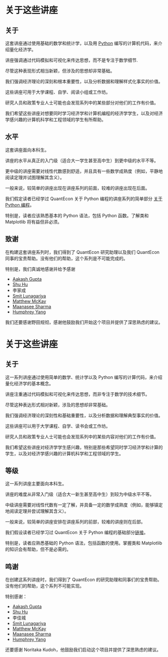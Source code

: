# 关于这些讲座


## 关于

这套讲座通过使用基础的数学和统计学，以及用 [Python](https://www.python.org/) 编写的计算机代码，来介绍量化经济学。

讲座强调通过代码模拟和可视化来传达思想，而不是专注于数学细节.

尽管这种表现形式相当新颖，但涉及的思想却非常基础。

我们强调经济理论的深刻和根本重要性，以及分析数据和理解样式化事实的价值。

这些讲座可用于大学课程、自学、阅读小组或工作坊。

研究人员和政策专业人士可能也会发现系列中的某些部分对他们的工作有价值。

我们希望这些讲座对想要同时学习经济学和计算机编程的经济学学生，以及对经济学感兴趣的计算机科学和工程领域的学生有所帮助。

## 水平

这套讲座面向本科生。

讲座的水平从真正的入门级（适合大一学生甚至高中生）到更中级的水平不等。

更中级的讲座需要对线性代数感到舒适，并且具有一些数学成熟度（例如，平静地阅读定理并试图理解其含义）。

一般来说，较简单的讲座出现在讲座系列的前面，较难的讲座出现在后面。

我们假定读者已经学过 QuantEcon 关于 Python 编程的讲座系列的简单部分 [关于 Python 编程](https://python-programming.quantecon.org/intro.html)。

特别是，读者应该熟悉基本的 Python 语法，包括 Python 函数。了解类和 Matplotlib 将有益但非必须。

## 致谢

在构建这套讲座系列时，我们得到了 QuantEcon 研究助理以及我们 QuantEcon 同事的宝贵帮助。没有他们的帮助，这个系列是不可能完成的。

特别是，我们真诚地感谢并给予感谢

- [Aakash Gupta](https://github.com/AakashGfude)
- [Shu Hu](https://github.com/shlff)
- 李家成
- [Smit Lunagariya](https://github.com/Smit-create)
- [Matthew McKay](https://github.com/mmcky)
- [Maanasee Sharma](https://github.com/maanasee)
- [Humphrey Yang](https://github.com/HumphreyYang)

我们还要感谢野田规彻，感谢他鼓励我们开始这个项目并提供了深思熟虑的建议。
# 关于这些讲座

## 关于

这一系列讲座通过使用简单的数学、统计学以及 Python 编写的计算代码，来介绍量化经济学的基本概念。

讲座注重通过代码模拟和可视化来传达思想，而非专注于数学的技术细节。

尽管这种表达形式相对新颖，涉及的思想却非常基础。

我们强调经济理论的深刻性和基础重要性，以及分析数据和理解典型事实的价值。

这些讲座可以用于大学课程、自学、读书会或工作坊。

研究人员和政策专业人士可能也会发现系列中的某些内容对他们的工作有价值。

我们希望这些讲座对经济学学生感兴趣，特别是那些希望同时学习经济学和计算的学生，以及对经济学感兴趣的计算机科学和工程领域的学生。

## 等级

这一系列讲座主要面向本科生。

讲座的难度从非常入门级（适合大一新生甚至高中生）到较为中级水平不等。

中级讲座需要对线性代数有一定了解，并具备一定的数学成熟度（例如，能够镇定地阅读定理并尝试理解其含义）。

一般来说，较简单的讲座安排在讲座系列的前部，较难的讲座则在后部。

我们假设读者已经学习过 QuantEcon 关于 Python 编程的基础部分[链接](https://python-programming.quantecon.org/intro.html)。

特别是，读者应熟悉基础的 Python 语法，包括函数的使用。掌握类和 Matplotlib 的知识会有帮助，但不是必需的。

## 鸣谢

在创建这系列讲座时，我们得到了 QuantEcon 的研究助理和同事们的宝贵帮助。没有他们的帮助，这个系列不可能实现。

特别感谢：

- [Aakash Gupta](https://github.com/AakashGfude)
- [Shu Hu](https://github.com/shlff)
- 李佳城
- [Smit Lunagariya](https://github.com/Smit-create)
- [Matthew McKay](https://github.com/mmcky)
- [Maanasee Sharma](https://github.com/maanasee)
- [Humphrey Yang](https://github.com/HumphreyYang)

还要感谢 Noritaka Kudoh，他鼓励我们启动这个项目并提供了深思熟虑的建议。